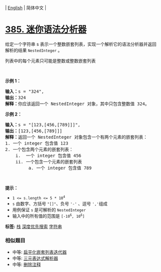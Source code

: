 | [English](README_EN.md) | 简体中文 |

# [385. 迷你语法分析器](https://leetcode-cn.com/problems/mini-parser)
<p>给定一个字符串 s 表示一个整数嵌套列表，实现一个解析它的语法分析器并返回解析的结果&nbsp;<code>NestedInteger</code> 。</p>

<p>列表中的每个元素只可能是整数或整数嵌套列表</p>

<p>&nbsp;</p>

<p><strong>示例 1：</strong></p>

<pre>
<strong>输入：</strong>s = "324",
<strong>输出：</strong>324
<strong>解释：</strong>你应该返回一个 NestedInteger 对象，其中只包含整数值 324。
</pre>

<p><strong>示例 2：</strong></p>

<pre>
<strong>输入：</strong>s = "[123,[456,[789]]]",
<strong>输出：</strong>[123,[456,[789]]]
<strong>解释：</strong>返回一个 NestedInteger 对象包含一个有两个元素的嵌套列表：
1. 一个 integer 包含值 123
2. 一个包含两个元素的嵌套列表：
    i.  一个 integer 包含值 456
    ii. 一个包含一个元素的嵌套列表
         a. 一个 integer 包含值 789
</pre>

<p>&nbsp;</p>

<p><strong>提示：</strong></p>

<ul>
	<li><code>1 &lt;= s.length &lt;= 5 * 10<sup>4</sup></code></li>
	<li><code>s</code> 由数字、方括号&nbsp;<code>"[]"</code>、负号&nbsp;<code>'-'</code>&nbsp;、逗号&nbsp;<code>','</code>组成</li>
	<li>用例保证&nbsp;<code>s</code> 是可解析的&nbsp;<code>NestedInteger</code></li>
	<li>输入中的所有值的范围是&nbsp;<code>[-10<sup>6</sup>, 10<sup>6</sup>]</code></li>
</ul>

**标签:**  [栈](https://leetcode-cn.com/tag/stack) [深度优先搜索](https://leetcode-cn.com/tag/depth-first-search) [字符串](https://leetcode-cn.com/tag/string) 
 ### 相似题目
- 中等:	[扁平化嵌套列表迭代器](https://leetcode-cn.com/problems/flatten-nested-list-iterator) 
- 中等:	[三元表达式解析器](https://leetcode-cn.com/problems/ternary-expression-parser) 
- 中等:	[删除注释](https://leetcode-cn.com/problems/remove-comments) 
